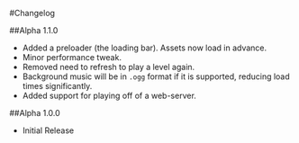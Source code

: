 #Changelog

##Alpha 1.1.0
- Added a preloader (the loading bar). Assets now load in advance.
- Minor performance tweak.
- Removed need to refresh to play a level again.
- Background music will be in `.ogg` format if it is supported, reducing load times significantly.
- Added support for playing off of a web-server.

##Alpha 1.0.0
- Initial Release
